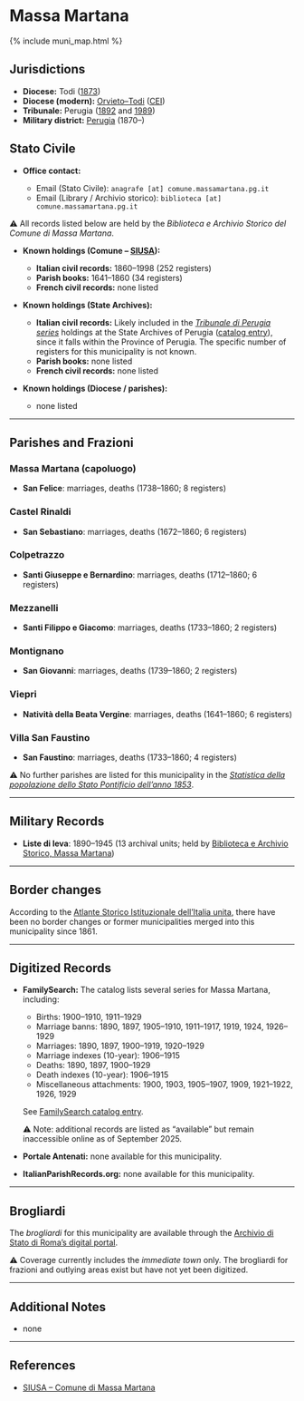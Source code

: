 # Massa Martana

{% include muni_map.html %}

## Jurisdictions

* **Diocese:** Todi ([1873](https://www.google.it/books/edition/Il_libro_de_comuni_del_Regno_d_Italia_co/WF9mfeJJcDEC?gbpv=1))
* **Diocese (modern):** [Orvieto–Todi](../dio/orvieto_todi.md) ([CEI](https://www.chiesacattolica.it/annuario-cei/ricerca-parrocchie/))
* **Tribunale:** Perugia ([1892](https://www.google.it/books/edition/Bollettino_ufficiale_del_Ministero_di_gr/kRXd4t5fK-0C?hl=en&gbpv=1&pg=PA457&printsec=frontcover) and [1989](https://www.google.it/books/edition/Gazzetta_ufficiale_della_Repubblica_ital/-Z6nogg-qMQC?hl=en&gbpv=1&pg=RA8-PA38&printsec=frontcover))
* **Military district:** [Perugia](../mil/perugia.md) (1870–)

## Stato Civile

* **Office contact:**

  * Email (Stato Civile): `anagrafe [at] comune.massamartana.pg.it`
  * Email (Library / Archivio storico): `biblioteca [at] comune.massamartana.pg.it`

⚠️ All records listed below are held by the *Biblioteca e Archivio Storico del Comune di Massa Martana*.

* **Known holdings (Comune – [SIUSA](https://siusa-archivi.cultura.gov.it/cgi-bin/siusa/pagina.pl?TipoPag=comparc&Chiave=254283)):**

  * **Italian civil records:** 1860–1998 (252 registers)
  * **Parish books:** 1641–1860 (34 registers)
  * **French civil records:** none listed

* **Known holdings (State Archives):**

  * **Italian civil records:** Likely included in the *[Tribunale di Perugia series](http://dati.san.beniculturali.it/SAN/complarc_IT-AS-PG_san.cat.complArch.96907)* holdings at the State Archives of Perugia ([catalog entry](http://dati.san.beniculturali.it/SAN/complarc_IT-AS-PG_san.cat.complArch.96907)), since it falls within the Province of Perugia. The specific number of registers for this municipality is not known.
  * **Parish books:** none listed
  * **French civil records:** none listed

* **Known holdings (Diocese / parishes):**

  * none listed

---

## Parishes and Frazioni

### Massa Martana (capoluogo)

* **San Felice**: marriages, deaths (1738–1860; 8 registers)

### Castel Rinaldi

* **San Sebastiano**: marriages, deaths (1672–1860; 6 registers)

### Colpetrazzo

* **Santi Giuseppe e Bernardino**: marriages, deaths (1712–1860; 6 registers)

### Mezzanelli

* **Santi Filippo e Giacomo**: marriages, deaths (1733–1860; 2 registers)

### Montignano

* **San Giovanni**: marriages, deaths (1739–1860; 2 registers)

### Viepri

* **Natività della Beata Vergine**: marriages, deaths (1641–1860; 6 registers)

### Villa San Faustino

* **San Faustino**: marriages, deaths (1733–1860; 4 registers)

⚠️ No further parishes are listed for this municipality in the *[Statistica della popolazione dello Stato Pontificio dell’anno 1853](https://www.google.it/books/edition/Statistics_della_popolazione_dello_Stato/v6dCAQAAMAAJ)*.

---

## Military Records

* **Liste di leva**: 1890–1945 (13 archival units; held by [Biblioteca e Archivio Storico, Massa Martana](https://siusa-archivi.cultura.gov.it/cgi-bin/siusa/pagina.pl?ChiaveAlbero=304081&ApriNodo=0&TipoPag=comparc&Chiave=304084&ChiaveRadice=304081&RicVM=indice&RicLin=en&RicSez=fondi&RicTipoScheda=ca&RicProgetto=reg%2dumb))

---

## Border changes

According to the [Atlante Storico Istituzionale dell’Italia unita](http://dati.san.beniculturali.it/asi/local/), there have been no border changes or former municipalities merged into this municipality since 1861.

---

## Digitized Records

* **FamilySearch:** The catalog lists several series for Massa Martana, including:

  * Births: 1900–1910, 1911–1929
  * Marriage banns: 1890, 1897, 1905–1910, 1911–1917, 1919, 1924, 1926–1929
  * Marriages: 1890, 1897, 1900–1919, 1920–1929
  * Marriage indexes (10-year): 1906–1915
  * Deaths: 1890, 1897, 1900–1929
  * Death indexes (10-year): 1906–1915
  * Miscellaneous attachments: 1900, 1903, 1905–1907, 1909, 1921–1922, 1926, 1929

  See [FamilySearch catalog entry](https://www.familysearch.org/en/search/catalog/835027).

  ⚠️ Note: additional records are listed as “available” but remain inaccessible online as of September 2025.

* **Portale Antenati:** none available for this municipality.

* **ItalianParishRecords.org:** none available for this municipality.

---

## Brogliardi

The *brogliardi* for this municipality are available through the [Archivio di Stato di Roma’s digital portal](https://imagoarchiviodistatoroma.cultura.gov.it/Gregoriano/s_brogliardi.php?Provincia=Perugia&Denominazione=Massa).

⚠️ Coverage currently includes the *immediate town* only. The brogliardi for frazioni and outlying areas exist but have not yet been digitized.

---

## Additional Notes

* none

---

## References

* [SIUSA – Comune di Massa Martana](https://siusa-archivi.cultura.gov.it/cgi-bin/siusa/pagina.pl?TipoPag=comparc&Chiave=254283)